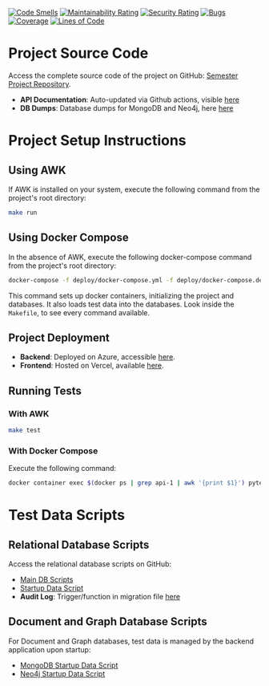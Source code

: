 
[![Code Smells](https://sonarcloud.io/api/project_badges/measure?project=kea-semester-1_Semester-Project&metric=code_smells)](https://sonarcloud.io/summary/new_code?id=kea-semester-1_Semester-Project)
[![Maintainability Rating](https://sonarcloud.io/api/project_badges/measure?project=kea-semester-1_Semester-Project&metric=sqale_rating)](https://sonarcloud.io/summary/new_code?id=kea-semester-1_Semester-Project)
[![Security Rating](https://sonarcloud.io/api/project_badges/measure?project=kea-semester-1_Semester-Project&metric=security_rating)](https://sonarcloud.io/summary/new_code?id=kea-semester-1_Semester-Project)
[![Bugs](https://sonarcloud.io/api/project_badges/measure?project=kea-semester-1_Semester-Project&metric=bugs)](https://sonarcloud.io/summary/new_code?id=kea-semester-1_Semester-Project)
[![Coverage](https://sonarcloud.io/api/project_badges/measure?project=kea-semester-1_Semester-Project&metric=coverage)](https://sonarcloud.io/summary/new_code?id=kea-semester-1_Semester-Project)
[![Lines of Code](https://sonarcloud.io/api/project_badges/measure?project=kea-semester-1_Semester-Project&metric=ncloc)](https://sonarcloud.io/summary/new_code?id=kea-semester-1_Semester-Project)
# Project Source Code

Access the complete source code of the project on GitHub: [Semester Project Repository](https://github.com/kea-semester-1/Semester-Project).

- **API Documentation**: Auto-updated via Github actions, visible [here](https://github.com/kea-semester-1/Semester-Project/blob/main/docs/API_DOCUMENTATION.md)
- **DB Dumps**: Database dumps for MongoDB and Neo4j, here [here](https://github.com/kea-semester-1/Semester-Project/tree/main/db-dumps)


# Project Setup Instructions

## Using AWK

If AWK is installed on your system, execute the following command from the project's root directory:

```bash
make run
```


## Using Docker Compose

In the absence of AWK, execute the following docker-compose command from the project's root directory:

```bash
docker-compose -f deploy/docker-compose.yml -f deploy/docker-compose.dev.yml --project-directory . up --build
```


This command sets up docker containers, initializing the project and databases. It also loads test data into the databases.
Look inside the `Makefile`, to see every command available.

## Project Deployment

- **Backend**: Deployed on Azure, accessible [here](https://rpg-project.azurewebsites.net/api/docs).
- **Frontend**: Hosted on Vercel, available [here](https://semester-project-rd6f6hfc2-m-n-ms.vercel.app/login).

## Running Tests

### With AWK

```bash
make test
```

### With Docker Compose

Execute the following command:

```bash
docker container exec $(docker ps | grep api-1 | awk '{print $1}') pytest ./rpg_api/tests/pytest -s
```

# Test Data Scripts

## Relational Database Scripts

Access the relational database scripts on GitHub:
- [Main DB Scripts](https://github.com/kea-semester-1/Semester-Project/tree/main/db-scripts)
- [Startup Data Script](https://github.com/kea-semester-1/Semester-Project/blob/main/rpg_api/web/startup_data_pg.py)
- **Audit Log**: Trigger/function in migration file [here](https://github.com/kea-semester-1/Semester-Project/blob/main/rpg_api/db/postgres/migrations/versions/2023-12-14-17-28_f24e163963f2.py)

## Document and Graph Database Scripts

For Document and Graph databases, test data is managed by the backend application upon startup:
- [MongoDB Startup Data Script](https://github.com/kea-semester-1/Semester-Project/blob/main/rpg_api/web/startup_data_mongo.py)
- [Neo4j Startup Data Script](https://github.com/kea-semester-1/Semester-Project/blob/main/rpg_api/web/startup_data_neo4j.py)
